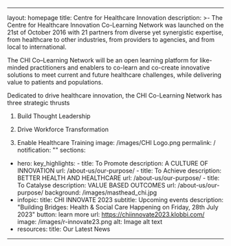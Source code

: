 
---
layout: homepage
title: Centre for Healthcare Innovation
description: >-
  The Centre for Healthcare Innovation Co-Learning Network was launched on the
  21st of October 2016 with 21 partners from diverse yet synergistic expertise,
  from healthcare to other industries, from providers to agencies, and from
  local to international.


  The CHI Co–Learning Network will be an open learning platform for like-minded practitioners and enablers to co-learn and co-create innovative solutions to meet current and future healthcare challenges, while delivering value to patients and populations. 


  Dedicated to drive healthcare innovation, the CHI Co-Learning Network has three strategic thrusts

  1) Build Thought Leadership 

  2) Drive Workforce Transformation 

  3) Enable Healthcare Training
image: /images/CHI Logo.png
permalink: /
notification: ""
sections:
  - hero:
      key_highlights:
        - title: To Promote
          description: A CULTURE OF INNOVATION
          url: /about-us/our-purpose/
        - title: To Achieve
          description: BETTER HEALTH AND HEALTHCARE
          url: /about-us/our-purpose/
        - title: To Catalyse
          description: VALUE BASED OUTCOMES
          url: /about-us/our-purpose/
      background: /images/masthead_chi.jpg
  - infopic:
      title: CHI INNOVATE 2023
      subtitle: Upcoming events
      description: "Building Bridges: Health & Social Care Happening on Friday, 28th
        July 2023"
      button: learn more
      url: https://chiinnovate2023.klobbi.com/
      image: /images/r-innovate23.png
      alt: Image alt text
  - resources:
      title: Our Latest News
---
